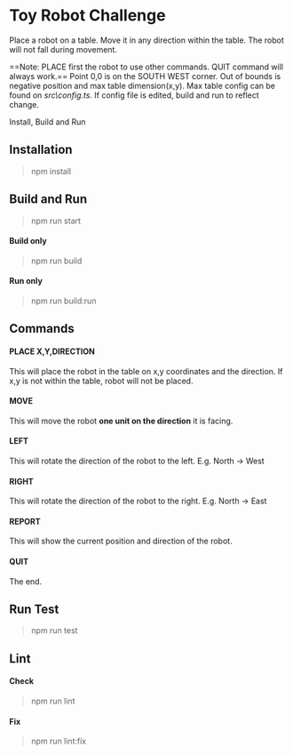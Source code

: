 # Toy Robot Challenge

Place a robot on a table. Move it in any direction within the table. The robot will not fall during movement.

==Note: PLACE first the robot to use other commands. QUIT command will always work.==
Point 0,0 is on the SOUTH WEST corner. Out of bounds is negative position and max table dimension(x,y).
Max table config can be found on _src\config.ts_. If config file is edited, build and run to reflect change.

Install, Build and Run

## Installation

> npm install

## Build and Run

> npm run start

#### Build only

> npm run build

#### Run only

> npm run build:run

## Commands

#### PLACE X,Y,DIRECTION

This will place the robot in the table on x,y coordinates and the direction.
If x,y is not within the table, robot will not be placed.

#### MOVE

This will move the robot **one unit on the direction** it is facing.

#### LEFT

This will rotate the direction of the robot to the left. E.g. North -> West

#### RIGHT

This will rotate the direction of the robot to the right. E.g. North -> East

#### REPORT

This will show the current position and direction of the robot.

#### QUIT

The end.

## Run Test

> npm run test

## Lint

#### Check

> npm run lint

#### Fix

> npm run lint:fix
